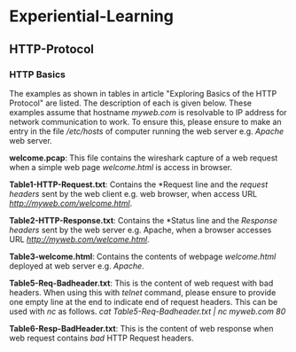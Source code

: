 # Experiential-Learning 
## HTTP-Protocol 
### HTTP Basics

The examples as shown in tables in article "Exploring Basics of the HTTP Protocol" are
listed. The description of each is given below. These examples assume that hostname
*myweb.com* is resolvable to IP address for network communication to work. To ensure this,
please ensure to make an entry in the file */etc/hosts* of computer running the web server
e.g. *Apache* web server.

**welcome.pcap**:
	This file contains the wireshark capture of a web request when a simple web page
	*welcome.html* is access in browser.

**Table1-HTTP-Request.txt**: 
	Contains the *Request line and the *request headers* sent by the web client e.g.
	web browser, when access URL *http://myweb.com/welcome.html*.

**Table2-HTTP-Response.txt**: 
	Contains the *Status line and the *Response headers* sent by the web server  e.g.
	Apache, when a browser accesses URL *http://myweb.com/welcome.html*.

**Table3-welcome.html**: 
	Contains the contents of webpage *welcome.html* deployed at web server e.g.
	*Apache*.

**Table5-Req-Badheader.txt**:
	This is the content of web request with bad headers.
	When using this with *telnet* command, please ensure to provide one empty line at
	the end to indicate end of request headers. This can be used with *nc* as follows.
	*cat Table5-Req-Badheader.txt | nc myweb.com 80*

**Table6-Resp-BadHeader.txt**:
	This is the content of web response when web request contains *bad* HTTP Request
	headers.

